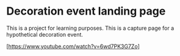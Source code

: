 # Decoration event landing page
This is a project for learning purposes. This is a capture page for a hypothetical decoration event.

[https://www.youtube.com/watch?v=6wd7PK3G7Zo]
